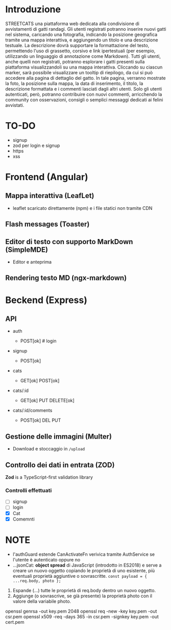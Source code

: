 # Introduzione
STREETCATS una piattaforma web dedicata alla condivisione di avvistamenti di 
gatti randagi. Gli utenti registrati potranno inserire nuovi gatti nel sistema, caricando una fotografia, 
indicando la posizione geografica tramite una mappa interattiva, e aggiungendo un titolo e una 
descrizione testuale. La descrizione dovrà supportare la formattazione del testo, permettendo l'uso 
di grassetto, corsivo e link ipertestuali (per esempio, utilizzando un linguaggio di annotazione come 
Markdown). 
Tutti gli utenti, anche quelli non registrati, potranno esplorare i gatti presenti sulla piattaforma 
visualizzandoli su una mappa interattiva. Cliccando su ciascun marker, sarà possibile visualizzare un 
tooltip di riepilogo, da cui si può accedere alla pagina di dettaglio del gatto. In tale pagina, verranno 
mostrate la foto, la posizione sulla mappa, la data di inserimento, il titolo, la descrizione formattata 
e i commenti lasciati dagli altri utenti. Solo gli utenti autenticati, però, potranno contribuire con 
nuovi commenti, arricchendo la community con osservazioni, consigli o semplici messaggi dedicati 
ai felini avvistati.

# TO-DO

- signup
- zod per login e signup
- https
- xss

# Frontend (Angular)

## Mappa interattiva (LeafLet)

- leaflet scaricato direttamente (npm) e i file statici non tramite CDN

## Flash messages (Toaster)

## Editor di testo con supporto MarkDown (SimpleMDE)

- Editor e anteprima

## Rendering testo MD (ngx-markdown)


# Beckend (Express)

## API

- auth
    - POST[ok] # login
- signup
    - POST[ok]

- cats 
    - GET[ok] POST[ok]
- cats/:id 
    - GET[ok] PUT DELETE[ok]
- cats/:id/comments
    - POST[ok] DEL PUT

## Gestione delle immagini (Multer)

- Download e stoccaggio in `/upload`

## Controllo dei dati in entrata (ZOD)
**Zod** is a TypeScript-first validation library

### Controlli effettuati

- [ ] signup
- [ ] login
- [x] Cat
- [x] Comemnti

# NOTE

- l'authGuard estende CanActivateFn verivica tramite AuthService se l'utente è autenticato oppure no
- ...jsonCat: **object spread** di JavaScript (introdotto in ES2018) e serve a creare un nuovo oggetto copiando le proprietà di uno esistente, più eventuali proprietà aggiuntive o sovrascritte.
`const payload = { ...req.body, photo };`
1) Espande (...) tutte le proprietà di req.body dentro un nuovo oggetto.
2) Aggiunge (o sovrascrive, se già presente) la proprietà photo con il valore della variabile photo.

openssl genrsa -out key.pem 2048
openssl req -new -key key.pem -out csr.pem
openssl x509 -req -days 365 -in csr.pem -signkey key.pem -out cert.pem